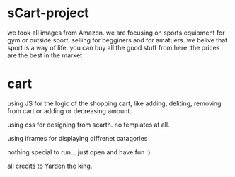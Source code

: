 # sCart-project

we took all images from Amazon.
we are focusing on sports equipment for gym or outside sport.
selling for begginers and for amatuers.
we belive that sport is a way of life.
you can buy all the good stuff from here.
the prices are the best in the market

# cart 
using JS for the logic of the shopping cart, like adding, deliting, removing from cart or adding or decreasing amount.

using css for designing from scarth. no templates at all.

using iframes for displaying diffrenet catagories

nothing special to run... just open and have fun :)

all credits to Yarden the king.
